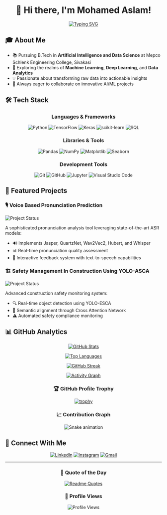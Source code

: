 <div align="center">
  
# 👋 Hi there, I'm Mohamed Aslam!

[![Typing SVG](https://readme-typing-svg.herokuapp.com?font=Fira+Code&pause=1000&color=F7F7F7&center=true&vCenter=true&width=435&lines=Aspiring+Data+Scientist;AI+%26+Data+Science+Student;Machine+Learning+Enthusiast)](https://git.io/typing-svg)

</div>

## 🎓 About Me
- 📚 Pursuing B.Tech in **Artificial Intelligence and Data Science** at Mepco Schlenk Engineering College, Sivakasi
- 🌱 Exploring the realms of **Machine Learning**, **Deep Learning**, and **Data Analytics**
- 💡 Passionate about transforming raw data into actionable insights
- 🔭 Always eager to collaborate on innovative AI/ML projects

## 🛠️ Tech Stack

<div align="center">
  
### Languages & Frameworks
![Python](https://img.shields.io/badge/Python-14354C?style=for-the-badge&logo=python&logoColor=white)
![TensorFlow](https://img.shields.io/badge/TensorFlow-%23FF6F00.svg?style=for-the-badge&logo=TensorFlow&logoColor=white)
![Keras](https://img.shields.io/badge/Keras-%23D00000.svg?style=for-the-badge&logo=Keras&logoColor=white)
![scikit-learn](https://img.shields.io/badge/scikit--learn-%23F7931E.svg?style=for-the-badge&logo=scikit-learn&logoColor=white)
![SQL](https://img.shields.io/badge/SQL-4479A1?style=for-the-badge&logo=postgresql&logoColor=white)

### Libraries & Tools
![Pandas](https://img.shields.io/badge/pandas-%23150458.svg?style=for-the-badge&logo=pandas&logoColor=white)
![NumPy](https://img.shields.io/badge/numpy-%23013243.svg?style=for-the-badge&logo=numpy&logoColor=white)
![Matplotlib](https://img.shields.io/badge/Matplotlib-%23ffffff.svg?style=for-the-badge&logo=Matplotlib&logoColor=black)
![Seaborn](https://img.shields.io/badge/Seaborn-%23150458.svg?style=for-the-badge&logo=python&logoColor=white)

### Development Tools
![Git](https://img.shields.io/badge/git-%23F05033.svg?style=for-the-badge&logo=git&logoColor=white)
![GitHub](https://img.shields.io/badge/github-%23121011.svg?style=for-the-badge&logo=github&logoColor=white)
![Jupyter](https://img.shields.io/badge/Jupyter-%23F37626.svg?style=for-the-badge&logo=Jupyter&logoColor=white)
![Visual Studio Code](https://img.shields.io/badge/VS%20Code-0078d7.svg?style=for-the-badge&logo=visual-studio-code&logoColor=white)

</div>

## 🚀 Featured Projects

### 🎙️ Voice Based Pronunciation Prediction
![Project Status](https://img.shields.io/badge/Status-Active-brightgreen?style=flat-square)

A sophisticated pronunciation analysis tool leveraging state-of-the-art ASR models:
- 🔊 Implements Jasper, QuartzNet, Wav2Vec2, Hubert, and Whisper
- 📊 Real-time pronunciation quality assessment
- 🎯 Interactive feedback system with text-to-speech capabilities

### 🏗️ Safety Management In Construction Using YOLO-ASCA
![Project Status](https://img.shields.io/badge/Status-Ongoing-yellow?style=flat-square)

Advanced construction safety monitoring system:
- 🔍 Real-time object detection using YOLO-ESCA
- 🤖 Semantic alignment through Cross Attention Network
- ⚠️ Automated safety compliance monitoring

## 📊 GitHub Analytics

<div align="center">

[![GitHub Stats](https://github-readme-stats.vercel.app/api?username=Mohamedaslam227&show_icons=true&theme=tokyonight&hide_border=true)](https://github.com/Mohamedaslam227)

[![Top Languages](https://github-readme-stats.vercel.app/api/top-langs/?username=Mohamedaslam227&layout=compact&theme=tokyonight&hide_border=true)](https://github.com/Mohamedaslam227)

[![GitHub Streak](https://github-readme-streak-stats.herokuapp.com/?user=Mohamedaslam227&theme=tokyonight&hide_border=true)](https://github.com/Mohamedaslam227)

[![Activity Graph](https://github-readme-activity-graph.vercel.app/graph?username=Mohamedaslam227&theme=tokyo-night&hide_border=true)](https://github.com/Mohamedaslam227)

### 🏆 GitHub Profile Trophy
[![trophy](https://github-profile-trophy.vercel.app/?username=Mohamedaslam227&theme=tokyonight&no-frame=true&row=1&column=7)](https://github.com/ryo-ma/github-profile-trophy)

### 📈 Contribution Graph
![Snake animation](https://github.com/Mohamedaslam227/Mohamedaslam227/blob/output/github-contribution-grid-snake.svg)

</div>

## 🤝 Connect With Me

<div align="center">
  
[![LinkedIn](https://img.shields.io/badge/LinkedIn-%230077B5.svg?style=for-the-badge&logo=linkedin&logoColor=white)](https://www.linkedin.com/in/mohamed-aslam-ab4659222)
[![Instagram](https://img.shields.io/badge/Instagram-%23E4405F.svg?style=for-the-badge&logo=Instagram&logoColor=white)](https://www.instagram.com/_md_aslam_._)
[![Gmail](https://img.shields.io/badge/Gmail-D14836?style=for-the-badge&logo=gmail&logoColor=white)](mailto:mohamedaslam2254@gmail.com)

</div>

---

<div align="center">
  
### 💭 Quote of the Day
[![Readme Quotes](https://quotes-github-readme.vercel.app/api?type=horizontal&theme=dark)](https://github.com/piyushsuthar/github-readme-quotes)

### 👀 Profile Views
![Profile Views](https://komarev.com/ghpvc/?username=Mohamedaslam227&color=brightgreen&style=flat-square)

</div>

